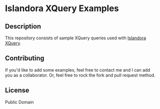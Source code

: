 # Islandora XQuery Examples

## Description

This repository consists of sample XQuery queries used with [Islandora XQuery](https://github.com/discoverygarden/islandora_xquery).

## Contributing

If you'd like to add some examples, feel free to contact me and I can add you as a collaborator. Or, feel free to rock the fork and pull request method.

## License

Public Domain
